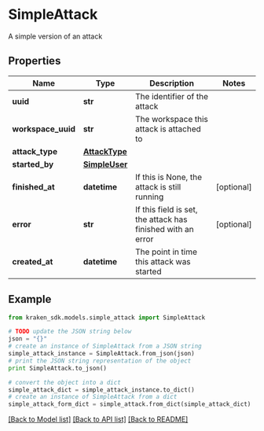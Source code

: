 # SimpleAttack

A simple version of an attack

## Properties
Name | Type | Description | Notes
------------ | ------------- | ------------- | -------------
**uuid** | **str** | The identifier of the attack | 
**workspace_uuid** | **str** | The workspace this attack is attached to | 
**attack_type** | [**AttackType**](AttackType.md) |  | 
**started_by** | [**SimpleUser**](SimpleUser.md) |  | 
**finished_at** | **datetime** | If this is None, the attack is still running | [optional] 
**error** | **str** | If this field is set, the attack has finished with an error | [optional] 
**created_at** | **datetime** | The point in time this attack was started | 

## Example

```python
from kraken_sdk.models.simple_attack import SimpleAttack

# TODO update the JSON string below
json = "{}"
# create an instance of SimpleAttack from a JSON string
simple_attack_instance = SimpleAttack.from_json(json)
# print the JSON string representation of the object
print SimpleAttack.to_json()

# convert the object into a dict
simple_attack_dict = simple_attack_instance.to_dict()
# create an instance of SimpleAttack from a dict
simple_attack_form_dict = simple_attack.from_dict(simple_attack_dict)
```
[[Back to Model list]](../README.md#documentation-for-models) [[Back to API list]](../README.md#documentation-for-api-endpoints) [[Back to README]](../README.md)


